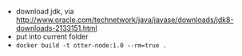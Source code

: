 
- download jdk, via http://www.oracle.com/technetwork/java/javase/downloads/jdk8-downloads-2133151.html
- put into current folder
- `docker build -t otter-node:1.0 --rm=true .`

